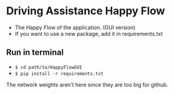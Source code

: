 # Driving Assistance Happy Flow

* The Happy Flow of the application. (GUI version)
* If you want to use a new package, add it in requirements.txt

## Run in terminal

* ```$ cd path/to/HappyFlowGUI```
* ```$ pip install -r requirements.txt```


The network weights aren't here since they are too big for github.